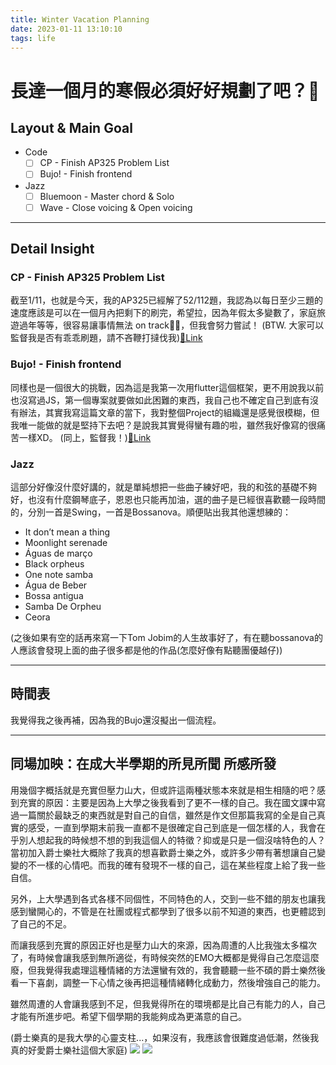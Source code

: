 ```yaml
---
title: Winter Vacation Planning
date: 2023-01-11 13:10:10
tags: life
---
```

# 長達一個月的寒假必須好好規劃了吧？🥵
## Layout & Main Goal
-  Code 
    - [ ] CP - Finish AP325 Problem List
    - [ ] Bujo! - Finish frontend 
-  Jazz 
    - [ ] Bluemoon - Master chord & Solo
    - [ ] Wave - Close voicing & Open voicing

---
## Detail Insight
### CP - Finish AP325 Problem List
截至1/11，也就是今天，我的AP325已經解了52/112題，我認為以每日至少三題的速度應該是可以在一個月內把剩下的刷完，希望拉，因為年假太多變數了，家庭旅遊過年等等，很容易讓事情無法 on track😵‍💫，但我會努力嘗試！
(BTW. 大家可以監督我是否有乖乖刷題，請不吝鞭打撻伐我)[🔗Link](https://judge.tcirc.tw/UserStatistic?id=2655)
### Bujo! - Finish frontend
同樣也是一個很大的挑戰，因為這是我第一次用flutter這個框架，更不用說我以前也沒寫過JS，第一個專案就要做如此困難的東西，我自己也不確定自己到底有沒有辦法，其實我寫這篇文章的當下，我對整個Project的組織還是感覺很模糊，但我唯一能做的就是堅持下去吧？是說我其實覺得蠻有趣的啦，雖然我好像寫的很痛苦一樣XD。
(同上，監督我！)[🔗Link](https://github.com/owenowenisme/Bujo-)
### Jazz 
這部分好像沒什麼好講的，就是單純想把一些曲子練好吧，我的和弦的基礎不夠好，也沒有什麼鋼琴底子，恩恩也只能再加油，選的曲子是已經很喜歡聽一段時間的，分別一首是Swing，一首是Bossanova。順便貼出我其他還想練的：
- It don’t mean a thing 
- Moonlight serenade 
- Águas de março
- Black orpheus
- One note samba
- Água de Beber
- Bossa antigua
- Samba De Orpheu
- Ceora

(之後如果有空的話再來寫一下Tom Jobim的人生故事好了，有在聽bossanova的人應該會發現上面的曲子很多都是他的作品(怎麼好像有點聽團優越仔))

---
## 時間表
我覺得我之後再補，因為我的Bujo還沒擬出一個流程。

---
## 同場加映：在成大半學期的所見所聞 所感所發
用幾個字概括就是充實但壓力山大，但或許這兩種狀態本來就是相生相隨的吧？感到充實的原因：主要是因為上大學之後我看到了更不一樣的自己。我在國文課中寫過一篇關於最缺乏的東西就是對自己的自信，雖然是作文但那篇我寫的全是自己真實的感受，一直到學期末前我一直都不是很確定自己到底是一個怎樣的人，我會在乎別人想起我的時候想不想的到我這個人的特徵？抑或是只是一個沒啥特色的人？當初加入爵士樂社大概除了我真的想喜歡爵士樂之外，或許多少帶有著想讓自己變變的不一樣的心情吧。而我的確有發現不一樣的自己，這在某些程度上給了我一些自信。

另外，上大學遇到各式各樣不同個性，不同特色的人，交到一些不錯的朋友也讓我感到蠻開心的，不管是在社團或程式都學到了很多以前不知道的東西，也更體認到了自己的不足。

而讓我感到充實的原因正好也是壓力山大的來源，因為周遭的人比我強太多檔次了，有時候會讓我感到無所適從，有時候突然的EMO大概都是覺得自己怎麼這麼廢，但我覺得我處理這種情緒的方法還蠻有效的，我會聽聽一些不碩的爵士樂然後看一下喜劇，調整一下心情之後再把這種情緒轉化成動力，然後增強自己的能力。

雖然周遭的人會讓我感到不足，但我覺得所在的環境都是比自己有能力的人，自己才能有所進步吧。希望下個學期的我能夠成為更滿意的自己。

(爵士樂真的是我大學的心靈支柱...，如果沒有，我應該會很難度過低潮，然後我真的好愛爵士樂社這個大家庭)
![](a.jpeg)
![](b.jpeg)